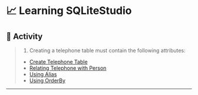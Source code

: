 # 📈 Learning SQLiteStudio

## 📖 Activity

> 1) Creating a telephone table must contain the following attributes:
>
> - [Create Telephone Table](https://github.com/ArthurEstevan/Entra21_Class_Relational_Bank/tree/main/Class_03/01-DDL-Criando-Tabela-Telefone)
> - [Relating Telephone with Person](https://github.com/ArthurEstevan/Entra21_Class_Relational_Bank/tree/main/Class_03/02-DML-Consultar-E-Relacionar-Com-Pessoa)
> - [Using Alias](https://github.com/ArthurEstevan/Entra21_Class_Relational_Bank/tree/main/Class_03/03-DML-Simplificando-Consultar-Com-Alias)
> - [Using OrderBy](https://github.com/ArthurEstevan/Entra21_Class_Relational_Bank/tree/main/Class_03/04-DML-Ordenando-Consulta-Com-OrderBy)
---
